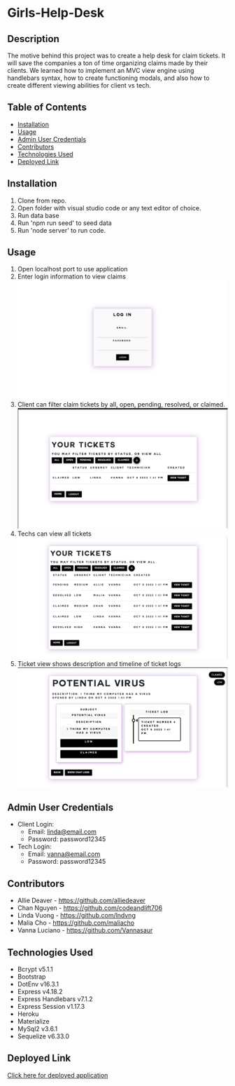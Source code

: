 # Girls-Help-Desk

## Description
The motive behind this project was to create a help desk for claim tickets. It will save the companies a ton of time organizing claims made by their clients. We learned how to implement an MVC view engine using handlebars syntax, how to create functioning modals, and also how to create different viewing abilities for client vs tech. 

## Table of Contents
- [Installation](#installation)
- [Usage](#usage)
- [Admin User Credentials](#admin-user-credentials)
- [Contributors](#contributors)
- [Technologies Used](#technologies-used)
- [Deployed Link](#deployed-link)
 
## Installation
1. Clone from repo.
2. Open folder with visual studio code or any text editor of choice.
3. Run data base
4. Run 'npm run seed' to seed data
5. Run 'node server' to run code.

## Usage
1. Open localhost port to use application
2. Enter login information to view claims
![Screenshot of login screen](./public/assets/images/LoginView.png)
3. Client can filter claim tickets by all, open, pending, resolved, or claimed.
![Screenshot of client view](./public/assets/images/ClientView.png)
4. Techs can view all tickets
![Screenshot of tech view](./public/assets/images/TechView.png)
5. Ticket view shows description and timeline of ticket logs
![Screenshot of ticket view](./public/assets/images/TicketView.png)

## Admin User Credentials 
- Client Login: 
    - Email: linda@email.com 
    - Password: password12345
- Tech Login: 
    - Email: vanna@email.com 
    - Password: password12345

## Contributors
- Allie Deaver - https://github.com/alliedeaver 
- Chan Nguyen - https://github.com/codeandlift706 
- Linda Vuong - https://github.com/lndvng 
- Malia Cho - https://github.com/maliacho 
- Vanna Luciano - https://github.com/Vannasaur

## Technologies Used
- Bcrypt v5.1.1
- Bootstrap
- DotEnv v16.3.1
- Express v4.18.2
- Express Handlebars v7.1.2
- Express Session v1.17.3
- Heroku
- Materialize
- MySql2 v3.6.1
- Sequelize v6.33.0

## Deployed Link
[Click here for deployed application](https://murmuring-chamber-70429-75790581b652.herokuapp.com/)
